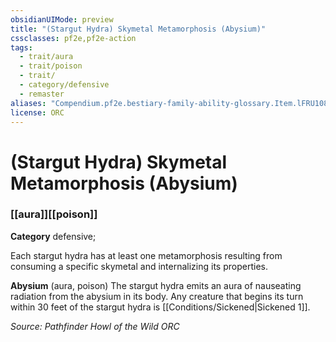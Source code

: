 ```yaml
---
obsidianUIMode: preview
title: "(Stargut Hydra) Skymetal Metamorphosis (Abysium)"
cssclasses: pf2e,pf2e-action
tags:
  - trait/aura
  - trait/poison
  - trait/
  - category/defensive
  - remaster
aliases: "Compendium.pf2e.bestiary-family-ability-glossary.Item.lFRU108HnGlnMwqS"
license: ORC
---
```

# (Stargut Hydra) Skymetal Metamorphosis (Abysium)

### [[aura]][[poison]]

**Category** defensive; 




Each stargut hydra has at least one metamorphosis resulting from consuming a specific skymetal and internalizing its properties.

**Abysium** (aura, poison) The stargut hydra emits an aura of nauseating radiation from the abysium in its body. Any creature that begins its turn within 30 feet of the stargut hydra is [[Conditions/Sickened|Sickened 1]].

*Source: Pathfinder Howl of the Wild*
*ORC*